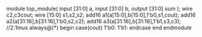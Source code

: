 module top_module(
    input [31:0] a,
    input [31:0] b,
    output [31:0] sum
);
wire c2,c3cout;
wire [15:0] s1,s2,s2;
add16 a1(a[15:0],b[15:0],1'b0,s1,cout);
add16 a2(a[31:16],b[31:16],1'b0,s2,c2);
add16 a3(a[31:16],b[31:16],1'b1,s3,c3);
//2:1mux
always@(*) begin
case(cout)
1'b0:
1'b1:
endcase
end
endmodule
